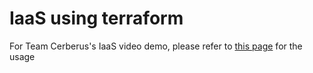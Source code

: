 # IaaS using terraform

For Team Cerberus's IaaS video demo, please refer to [this page](https://developer.hashicorp.com/terraform/tutorials/aws-get-started/aws-build) for the usage
